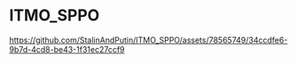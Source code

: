 # ITMO_SPPO



https://github.com/StalinAndPutin/ITMO_SPPO/assets/78565749/34ccdfe6-9b7d-4cd8-be43-1f31ec27ccf9

